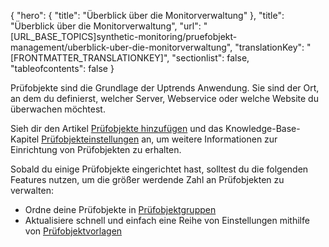 {
  "hero": {
    "title": "Überblick über die Monitorverwaltung"
  },
  "title": "Überblick über die Monitorverwaltung",
  "url": "[URL_BASE_TOPICS]synthetic-monitoring/pruefobjekt-management/uberblick-uber-die-monitorverwaltung",
  "translationKey": "[FRONTMATTER_TRANSLATIONKEY]",
  "sectionlist": false,
  "tableofcontents": false
}

Prüfobjekte sind die Grundlage der Uptrends Anwendung. Sie sind der Ort, an dem du definierst, welcher Server, Webservice oder welche Website du überwachen möchtest.

Sieh dir den Artikel [Prüfobjekte hinzufügen]([LINK_URL_1]) und das Knowledge-Base-Kapitel [Prüfobjekteinstellungen]([LINK_URL_2]) an, um weitere Informationen zur Einrichtung von Prüfobjekten zu erhalten.

Sobald du einige Prüfobjekte eingerichtet hast, solltest du die folgenden Features nutzen, um die größer werdende Zahl an Prüfobjekten zu verwalten:

- Ordne deine Prüfobjekte in [Prüfobjektgruppen]([LINK_URL_3])
- Aktualisiere schnell und einfach eine Reihe von Einstellungen mithilfe von [Prüfobjektvorlagen]([LINK_URL_4])

